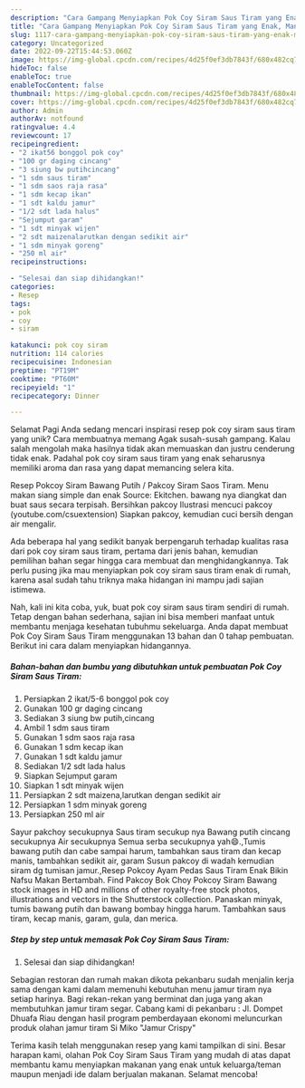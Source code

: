 ```yaml
---
description: "Cara Gampang Menyiapkan Pok Coy Siram Saus Tiram yang Enak, Mantap"
title: "Cara Gampang Menyiapkan Pok Coy Siram Saus Tiram yang Enak, Mantap"
slug: 1117-cara-gampang-menyiapkan-pok-coy-siram-saus-tiram-yang-enak-mantap
category: Uncategorized
date: 2022-09-22T15:44:53.060Z
image: https://img-global.cpcdn.com/recipes/4d25f0ef3db7843f/680x482cq70/pok-coy-siram-saus-tiram-foto-resep-utama.jpg
hideToc: false
enableToc: true
enableTocContent: false
thumbnail: https://img-global.cpcdn.com/recipes/4d25f0ef3db7843f/680x482cq70/pok-coy-siram-saus-tiram-foto-resep-utama.jpg
cover: https://img-global.cpcdn.com/recipes/4d25f0ef3db7843f/680x482cq70/pok-coy-siram-saus-tiram-foto-resep-utama.jpg
author: Admin
authorAv: notfound
ratingvalue: 4.4
reviewcount: 17
recipeingredient:
- "2 ikat56 bonggol pok coy"
- "100 gr daging cincang"
- "3 siung bw putihcincang"
- "1 sdm saus tiram"
- "1 sdm saos raja rasa"
- "1 sdm kecap ikan"
- "1 sdt kaldu jamur"
- "1/2 sdt lada halus"
- "Sejumput garam"
- "1 sdt minyak wijen"
- "2 sdt maizenalarutkan dengan sedikit air"
- "1 sdm minyak goreng"
- "250 ml air"
recipeinstructions:

- "Selesai dan siap dihidangkan!"
categories:
- Resep
tags:
- pok
- coy
- siram

katakunci: pok coy siram 
nutrition: 114 calories
recipecuisine: Indonesian
preptime: "PT19M"
cooktime: "PT60M"
recipeyield: "1"
recipecategory: Dinner

---
```



Selamat Pagi Anda sedang mencari inspirasi resep pok coy siram saus tiram yang unik? Cara membuatnya memang Agak susah-susah gampang. Kalau salah mengolah maka hasilnya tidak akan memuaskan dan justru cenderung tidak enak. Padahal pok coy siram saus tiram yang enak seharusnya memiliki aroma dan rasa yang dapat memancing selera kita.


Resep Pokcoy Siram Bawang Putih / Pakcoy Siram Saos Tiram. Menu makan siang simple dan enak Source: Ekitchen. bawang nya diangkat dan buat saus secara terpisah. Bersihkan pakcoy Ilustrasi mencuci pakcoy (youtube.com/csuextension) Siapkan pakcoy, kemudian cuci bersih dengan air mengalir.

Ada beberapa hal yang sedikit banyak berpengaruh terhadap kualitas rasa dari pok coy siram saus tiram, pertama dari jenis bahan, kemudian pemilihan bahan segar hingga cara membuat dan menghidangkannya. Tak perlu pusing jika mau menyiapkan pok coy siram saus tiram enak di rumah, karena asal sudah tahu triknya maka hidangan ini mampu jadi sajian istimewa.


Nah, kali ini kita coba, yuk, buat pok coy siram saus tiram sendiri di rumah. Tetap dengan bahan sederhana, sajian ini bisa memberi manfaat untuk membantu menjaga kesehatan tubuhmu sekeluarga. Anda dapat membuat Pok Coy Siram Saus Tiram menggunakan 13 bahan dan 0 tahap pembuatan. Berikut ini cara dalam menyiapkan hidangannya.

<!--inarticleads1-->

##### Bahan-bahan dan bumbu yang dibutuhkan untuk pembuatan Pok Coy Siram Saus Tiram:

1. Persiapkan 2 ikat/5-6 bonggol pok coy
1. Gunakan 100 gr daging cincang
1. Sediakan 3 siung bw putih,cincang
1. Ambil 1 sdm saus tiram
1. Gunakan 1 sdm saos raja rasa
1. Gunakan 1 sdm kecap ikan
1. Gunakan 1 sdt kaldu jamur
1. Sediakan 1/2 sdt lada halus
1. Siapkan Sejumput garam
1. Siapkan 1 sdt minyak wijen
1. Persiapkan 2 sdt maizena,larutkan dengan sedikit air
1. Persiapkan 1 sdm minyak goreng
1. Persiapkan 250 ml air


Sayur pakchoy secukupnya Saus tiram secukup nya Bawang putih cincang secukupnya Air secukupnya Semua serba secukupnya yah😄.,Tumis bawang putih dan cabe sampai harum, tambahkan saus tiram dan kecap manis, tambahkan sedikit air, garam Susun pakcoy di wadah kemudian siram dg tumisan jamur.,Resep Pokcoy Ayam Pedas Saus Tiram Enak Bikin Nafsu Makan Bertambah. Find Pakcoy Bok Choy Pokcoy Siram Bawang stock images in HD and millions of other royalty-free stock photos, illustrations and vectors in the Shutterstock collection. Panaskan minyak, tumis bawang putih dan bawang bombay hingga harum. Tambahkan saus tiram, kecap manis, garam, gula, dan merica. 

<!--inarticleads2-->

##### Step by step untuk memasak Pok Coy Siram Saus Tiram:


1. Selesai dan siap dihidangkan!

Sebagian restoran dan rumah makan dikota pekanbaru sudah menjalin kerja sama dengan kami dalam memenuhi kebutuhan menu jamur tiram nya setiap harinya. Bagi rekan-rekan yang berminat dan juga yang akan membutuhkan jamur tiram segar. Cabang kami di pekanbaru : Jl. Dompet Dhuafa Riau dengan hasil program pemberdayaan ekonomi meluncurkan produk olahan jamur tiram Si Miko &#34;Jamur Crispy&#34; 

Terima kasih telah menggunakan resep yang kami tampilkan di sini. Besar harapan kami, olahan Pok Coy Siram Saus Tiram yang mudah di atas dapat membantu kamu menyiapkan makanan yang enak untuk keluarga/teman maupun menjadi ide dalam berjualan makanan. Selamat mencoba!
